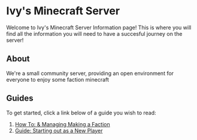 # Ivy's Minecraft Server

Welcome to Ivy's Minecraft Server Information page!
This is where you will find all the information you will need to have a succesful journey on the server!

## About
We're a small community server, providing an open environment for everyone to enjoy some faction minecraft

## Guides
To get started, click a link below of a guide you wish to read:

1. [How To: & Managing Making a Faction](https://github.com/0Ivy/Ivys-Minecraft-Server/blob/main/How%20to:%20Making%20a%20Faction.md)
2. [Guide: Starting out as a New Player](https://github.com/0Ivy/Ivys-Minecraft-Server/blob/main/Guide:%20Starting%20out%20as%20a%20New%20Player.md)
